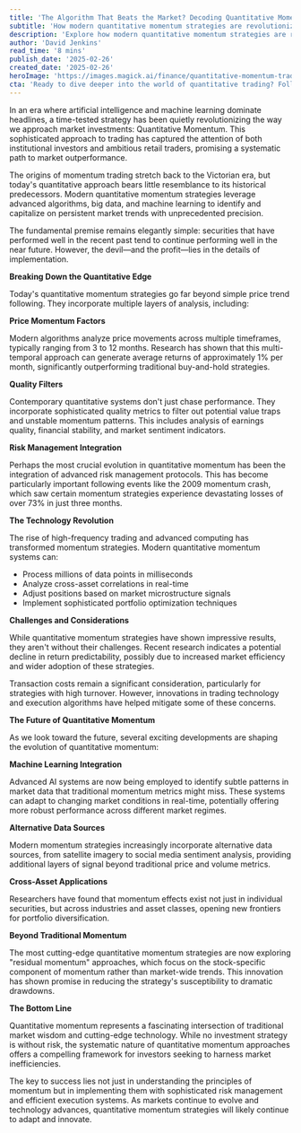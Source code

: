 ```yaml
---
title: 'The Algorithm That Beats the Market? Decoding Quantitative Momentum'
subtitle: 'How modern quantitative momentum strategies are revolutionizing market investments'
description: 'Explore how modern quantitative momentum strategies are revolutionizing market investments through advanced algorithms, machine learning, and sophisticated risk management protocols. Learn about the evolution from traditional momentum trading to today''s cutting-edge approaches that process millions of data points in milliseconds and leverage alternative data sources for enhanced market insights.'
author: 'David Jenkins'
read_time: '8 mins'
publish_date: '2025-02-26'
created_date: '2025-02-26'
heroImage: 'https://images.magick.ai/finance/quantitative-momentum-trading-hero.jpg'
cta: 'Ready to dive deeper into the world of quantitative trading? Follow us on LinkedIn for daily insights, strategy updates, and exclusive analysis from our team of quantitative trading experts.'
---
```


In an era where artificial intelligence and machine learning dominate headlines, a time-tested strategy has been quietly revolutionizing the way we approach market investments: Quantitative Momentum. This sophisticated approach to trading has captured the attention of both institutional investors and ambitious retail traders, promising a systematic path to market outperformance.

The origins of momentum trading stretch back to the Victorian era, but today's quantitative approach bears little resemblance to its historical predecessors. Modern quantitative momentum strategies leverage advanced algorithms, big data, and machine learning to identify and capitalize on persistent market trends with unprecedented precision.

The fundamental premise remains elegantly simple: securities that have performed well in the recent past tend to continue performing well in the near future. However, the devil—and the profit—lies in the details of implementation.

**Breaking Down the Quantitative Edge**

Today's quantitative momentum strategies go far beyond simple price trend following. They incorporate multiple layers of analysis, including:

**Price Momentum Factors**

Modern algorithms analyze price movements across multiple timeframes, typically ranging from 3 to 12 months. Research has shown that this multi-temporal approach can generate average returns of approximately 1% per month, significantly outperforming traditional buy-and-hold strategies.

**Quality Filters**

Contemporary quantitative systems don't just chase performance. They incorporate sophisticated quality metrics to filter out potential value traps and unstable momentum patterns. This includes analysis of earnings quality, financial stability, and market sentiment indicators.

**Risk Management Integration**

Perhaps the most crucial evolution in quantitative momentum has been the integration of advanced risk management protocols. This has become particularly important following events like the 2009 momentum crash, which saw certain momentum strategies experience devastating losses of over 73% in just three months.

**The Technology Revolution**

The rise of high-frequency trading and advanced computing has transformed momentum strategies. Modern quantitative momentum systems can:
- Process millions of data points in milliseconds
- Analyze cross-asset correlations in real-time
- Adjust positions based on market microstructure signals
- Implement sophisticated portfolio optimization techniques

**Challenges and Considerations**

While quantitative momentum strategies have shown impressive results, they aren't without their challenges. Recent research indicates a potential decline in return predictability, possibly due to increased market efficiency and wider adoption of these strategies.

Transaction costs remain a significant consideration, particularly for strategies with high turnover. However, innovations in trading technology and execution algorithms have helped mitigate some of these concerns.

**The Future of Quantitative Momentum**

As we look toward the future, several exciting developments are shaping the evolution of quantitative momentum:

**Machine Learning Integration**

Advanced AI systems are now being employed to identify subtle patterns in market data that traditional momentum metrics might miss. These systems can adapt to changing market conditions in real-time, potentially offering more robust performance across different market regimes.

**Alternative Data Sources**

Modern momentum strategies increasingly incorporate alternative data sources, from satellite imagery to social media sentiment analysis, providing additional layers of signal beyond traditional price and volume metrics.

**Cross-Asset Applications**

Researchers have found that momentum effects exist not just in individual securities, but across industries and asset classes, opening new frontiers for portfolio diversification.

**Beyond Traditional Momentum**

The most cutting-edge quantitative momentum strategies are now exploring "residual momentum" approaches, which focus on the stock-specific component of momentum rather than market-wide trends. This innovation has shown promise in reducing the strategy's susceptibility to dramatic drawdowns.

**The Bottom Line**

Quantitative momentum represents a fascinating intersection of traditional market wisdom and cutting-edge technology. While no investment strategy is without risk, the systematic nature of quantitative momentum approaches offers a compelling framework for investors seeking to harness market inefficiencies.

The key to success lies not just in understanding the principles of momentum but in implementing them with sophisticated risk management and efficient execution systems. As markets continue to evolve and technology advances, quantitative momentum strategies will likely continue to adapt and innovate.